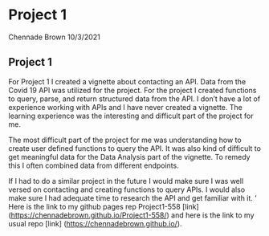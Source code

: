 Project 1
================
Chennade Brown
10/3/2021

## Project 1

For Project 1 I created a vignette about contacting an API. Data from
the Covid 19 API was utilized for the project. For the project I created
functions to query, parse, and return structured data from the API. I
don’t have a lot of experience working with APIs and I have never
created a vignette. The learning experience was the interesting and
difficult part of the project for me.

The most difficult part of the project for me was understanding how to
create user defined functions to query the API. It was also kind of
difficult to get meaningful data for the Data Analysis part of the
vignette. To remedy this I often combined data from different endpoints.

If I had to do a similar project in the future I would make sure I was
well versed on contacting and creating functions to query APIs. I would
also make sure I had adequate time to research the API and get familiar
with it. ’ Here is the link to my github pages rep Project1-558 \[link\]
(<https://chennadebrown.github.io/Project1-558/>) and here is the link
to my usual repo \[link\] (<https://chennadebrown.github.io/>).
